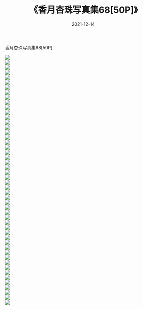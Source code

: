 ﻿---
layout: post
title:  《香月杏珠写真集68[50P]》
date:   2021-12-14
img: http://img.660000.xyz/Sharelink/性感/2021/香月杏珠写真集68[50P]/000.jpg
categories: [美女, 清纯, 唯美]
---

香月杏珠写真集68[50P]

  ![](http://img.660000.xyz/Sharelink/性感/2021/香月杏珠写真集68[50P]/001.jpg) <br> ![](http://img.660000.xyz/Sharelink/性感/2021/香月杏珠写真集68[50P]/002.jpg) <br> ![](http://img.660000.xyz/Sharelink/性感/2021/香月杏珠写真集68[50P]/003.jpg) <br> ![](http://img.660000.xyz/Sharelink/性感/2021/香月杏珠写真集68[50P]/004.jpg) <br> ![](http://img.660000.xyz/Sharelink/性感/2021/香月杏珠写真集68[50P]/005.jpg) <br> ![](http://img.660000.xyz/Sharelink/性感/2021/香月杏珠写真集68[50P]/006.jpg) <br> ![](http://img.660000.xyz/Sharelink/性感/2021/香月杏珠写真集68[50P]/007.jpg) <br> ![](http://img.660000.xyz/Sharelink/性感/2021/香月杏珠写真集68[50P]/008.jpg) <br> ![](http://img.660000.xyz/Sharelink/性感/2021/香月杏珠写真集68[50P]/009.jpg) <br> ![](http://img.660000.xyz/Sharelink/性感/2021/香月杏珠写真集68[50P]/010.jpg) <br> ![](http://img.660000.xyz/Sharelink/性感/2021/香月杏珠写真集68[50P]/011.jpg) <br> ![](http://img.660000.xyz/Sharelink/性感/2021/香月杏珠写真集68[50P]/012.jpg) <br> ![](http://img.660000.xyz/Sharelink/性感/2021/香月杏珠写真集68[50P]/013.jpg) <br> ![](http://img.660000.xyz/Sharelink/性感/2021/香月杏珠写真集68[50P]/014.jpg) <br> ![](http://img.660000.xyz/Sharelink/性感/2021/香月杏珠写真集68[50P]/015.jpg) <br> ![](http://img.660000.xyz/Sharelink/性感/2021/香月杏珠写真集68[50P]/016.jpg) <br> ![](http://img.660000.xyz/Sharelink/性感/2021/香月杏珠写真集68[50P]/017.jpg) <br> ![](http://img.660000.xyz/Sharelink/性感/2021/香月杏珠写真集68[50P]/018.jpg) <br> ![](http://img.660000.xyz/Sharelink/性感/2021/香月杏珠写真集68[50P]/019.jpg) <br> ![](http://img.660000.xyz/Sharelink/性感/2021/香月杏珠写真集68[50P]/020.jpg) <br> ![](http://img.660000.xyz/Sharelink/性感/2021/香月杏珠写真集68[50P]/021.jpg) <br> ![](http://img.660000.xyz/Sharelink/性感/2021/香月杏珠写真集68[50P]/022.jpg) <br> ![](http://img.660000.xyz/Sharelink/性感/2021/香月杏珠写真集68[50P]/023.jpg) <br> ![](http://img.660000.xyz/Sharelink/性感/2021/香月杏珠写真集68[50P]/024.jpg) <br> ![](http://img.660000.xyz/Sharelink/性感/2021/香月杏珠写真集68[50P]/025.jpg) <br> ![](http://img.660000.xyz/Sharelink/性感/2021/香月杏珠写真集68[50P]/026.jpg) <br> ![](http://img.660000.xyz/Sharelink/性感/2021/香月杏珠写真集68[50P]/027.jpg) <br> ![](http://img.660000.xyz/Sharelink/性感/2021/香月杏珠写真集68[50P]/028.jpg) <br> ![](http://img.660000.xyz/Sharelink/性感/2021/香月杏珠写真集68[50P]/029.jpg) <br> ![](http://img.660000.xyz/Sharelink/性感/2021/香月杏珠写真集68[50P]/030.jpg) <br> ![](http://img.660000.xyz/Sharelink/性感/2021/香月杏珠写真集68[50P]/031.jpg) <br> ![](http://img.660000.xyz/Sharelink/性感/2021/香月杏珠写真集68[50P]/032.jpg) <br> ![](http://img.660000.xyz/Sharelink/性感/2021/香月杏珠写真集68[50P]/033.jpg) <br> ![](http://img.660000.xyz/Sharelink/性感/2021/香月杏珠写真集68[50P]/034.jpg) <br> ![](http://img.660000.xyz/Sharelink/性感/2021/香月杏珠写真集68[50P]/035.jpg) <br> ![](http://img.660000.xyz/Sharelink/性感/2021/香月杏珠写真集68[50P]/036.jpg) <br> ![](http://img.660000.xyz/Sharelink/性感/2021/香月杏珠写真集68[50P]/037.jpg) <br> ![](http://img.660000.xyz/Sharelink/性感/2021/香月杏珠写真集68[50P]/038.jpg) <br> ![](http://img.660000.xyz/Sharelink/性感/2021/香月杏珠写真集68[50P]/039.jpg) <br> ![](http://img.660000.xyz/Sharelink/性感/2021/香月杏珠写真集68[50P]/040.jpg) <br> ![](http://img.660000.xyz/Sharelink/性感/2021/香月杏珠写真集68[50P]/041.jpg) <br> ![](http://img.660000.xyz/Sharelink/性感/2021/香月杏珠写真集68[50P]/042.jpg) <br> ![](http://img.660000.xyz/Sharelink/性感/2021/香月杏珠写真集68[50P]/043.jpg) <br> ![](http://img.660000.xyz/Sharelink/性感/2021/香月杏珠写真集68[50P]/044.jpg) <br> ![](http://img.660000.xyz/Sharelink/性感/2021/香月杏珠写真集68[50P]/045.jpg) <br> ![](http://img.660000.xyz/Sharelink/性感/2021/香月杏珠写真集68[50P]/046.jpg) <br> ![](http://img.660000.xyz/Sharelink/性感/2021/香月杏珠写真集68[50P]/047.jpg) <br> ![](http://img.660000.xyz/Sharelink/性感/2021/香月杏珠写真集68[50P]/048.jpg) <br> ![](http://img.660000.xyz/Sharelink/性感/2021/香月杏珠写真集68[50P]/049.jpg) <br> ![](http://img.660000.xyz/Sharelink/性感/2021/香月杏珠写真集68[50P]/050.jpg) <br>